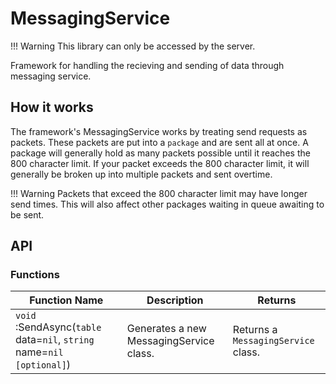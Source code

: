 # MessagingService

!!! Warning
    This library can only be accessed by the server.

Framework for handling the recieving and sending of data through messaging service.

## How it works

The framework's MessagingService works by treating send requests as packets. These packets are put into a ```package``` and are sent all at once. A package will generally hold as many packets possible until it reaches the 800 character limit.
If your packet exceeds the 800 character limit, it will generally be broken up into multiple packets and sent overtime.

!!! Warning
    Packets that exceed the 800 character limit may have longer send times. This will also affect other packages waiting in queue awaiting to be sent.

## API

### Functions

| Function Name | Description | Returns |
|---------------|-------------|---------|
| ```void``` :SendAsync(```table``` data=```nil```, ```string``` name=```nil``` ```[optional]```) | Generates a new MessagingService class. | Returns a ```MessagingService``` class. |
